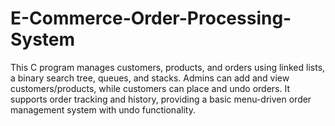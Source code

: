 # E-Commerce-Order-Processing-System
This C program manages customers, products, and orders using linked lists, a binary search tree, queues, and stacks. Admins can add and view customers/products, while customers can place and undo orders. It supports order tracking and history, providing a basic menu-driven order management system with undo functionality.
